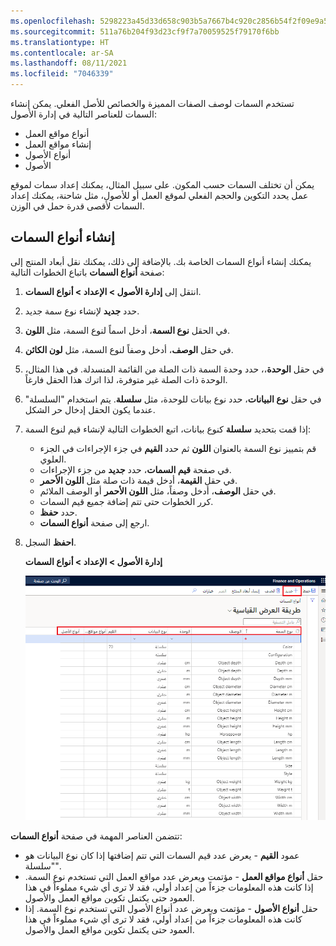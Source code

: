 ```yaml
---
ms.openlocfilehash: 5298223a45d33d658c903b5a7667b4c920c2856b54f2f09e9a55c8ec5dc152c7
ms.sourcegitcommit: 511a76b204f93d23cf9f7a70059525f79170f6bb
ms.translationtype: HT
ms.contentlocale: ar-SA
ms.lasthandoff: 08/11/2021
ms.locfileid: "7046339"
---
```

تستخدم السمات لوصف الصفات المميزة والخصائص للأصل الفعلي. يمكن إنشاء السمات للعناصر التالية في إدارة الأصول:

- أنواع مواقع العمل
- إنشاء مواقع العمل
- أنواع الأصول
- الأصول

يمكن أن تختلف السمات حسب المكون. على سبيل المثال، يمكنك إعداد سمات لموقع عمل يحدد التكوين والحجم الفعلي لموقع العمل أو للأصول، مثل شاحنة، يمكنك إعداد السمات لأقصى قدرة حمل في الوزن.

## <a name="create-attribute-types"></a>إنشاء أنواع السمات
يمكنك إنشاء أنواع السمات الخاصة بك. بالإضافة إلى ذلك، يمكنك نقل أبعاد المنتج إلى صفحة **أنواع السمات** باتباع الخطوات التالية: 

1.  انتقل إلى **إدارة الأصول > الإعداد > أنواع السمات**.
2.  حدد **جديد** لإنشاء نوع سمة جديد.
3.  في الحقل **نوع السمة**، أدخل اسماً لنوع السمة، مثل **اللون**.
4.  في حقل **الوصف**، أدخل وصفاً لنوع السمة، مثل **لون الكائن**.
5.  في حقل **الوحدة**،، حدد وحدة السمة ذات الصلة من القائمة المنسدلة. في هذا المثال، الوحدة ذات الصلة غير متوفرة، لذا اترك هذا الحقل فارغاً. 
6.  في حقل **نوع البيانات**، حدد نوع بيانات للوحدة، مثل **سلسلة**. يتم استخدام "السلسلة" عندما يكون الحقل إدخال حر الشكل.
7.  إذا قمت بتحديد **سلسلة** كنوع بيانات، اتبع الخطوات التالية لإنشاء قيم لنوع السمة:
    - قم بتمييز نوع السمة بالعنوان **اللون** ثم حدد **القيم** في جزء الإجراءات في الجزء العلوي.
    - في صفحة **قيم السمات**، حدد **جديد** من جزء الإجراءات.
    - في حقل **القيمة**، أدخل قيمة ذات صلة مثل **اللون الأحمر**.
    - في حقل **الوصف**، أدخل وصفاً، مثل **اللون الأحمر** أو الوصف الملائم.
    - كرر الخطوات حتى تتم إضافة جميع قيم السمات.
    - حدد **حفظ**.
    - ارجع إلى صفحة **أنواع السمات**.
8.  **احفظ** السجل.

    **إدارة الأصول > الإعداد > أنواع السمات**

    [![لقطة شاشة لصفحة أنواع السمات مع تمييز التفاصيل.](../media/attribute-types-ssm.png)](../media/attribute-types-ssm.png#lightbox) 
 
تتضمن العناصر المهمة في صفحة **أنواع السمات**:

- عمود **القيم** - يعرض عدد قيم السمات التي تتم إضافتها إذا كان نوع البيانات هو "سلسلة". 
- حقل **أنواع مواقع العمل** - مؤتمت ويعرض عدد مواقع العمل التي تستخدم نوع السمة. إذا كانت هذه المعلومات جزءاً من إعداد أولي، فقد لا ترى أي شيء مملوءاً في هذا العمود حتى يكتمل تكوين مواقع العمل والأصول.
- حقل **أنواع الأصول** - مؤتمت ويعرض عدد أنواع الأصول التي تستخدم نوع السمة. إذا كانت هذه المعلومات جزءاً من إعداد أولي، فقد لا ترى أي شيء مملوءاً في هذا العمود حتى يكتمل تكوين مواقع العمل والأصول.
